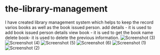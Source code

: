 # the-library-management

I have created library management system which helps to keep the record varios books as well as the book issued person.
add details - it is used to add book issued person details
view book - it is ued to get the book name
delete book- it is used to delete the previous information.
![Screenshot (3)](https://user-images.githubusercontent.com/98818892/178229600-5d49656a-a206-46f6-a773-c920d63e98a8.png)
![Screenshot (4)](https://user-images.githubusercontent.com/98818892/178229613-67de6b87-bfe3-4b7b-825c-02c804a095d8.png)
![Screenshot (5)](https://user-images.githubusercontent.com/98818892/178229615-36373bda-95d3-48df-b226-8c7cd9cc7e82.png)
![Screenshot (6)](https://user-images.githubusercontent.com/98818892/178229616-dfd4bcec-bf42-4cb0-9f99-aa290559bbb1.png)
![Screenshot (1)](https://user-images.githubusercontent.com/98818892/178229621-686a4544-f2a5-4682-be56-1beab13eed49.png)
![Screenshot (2)](https://user-images.githubusercontent.com/98818892/178229656-43a2c737-bbe1-4b50-ad4c-b601d2567626.png)
